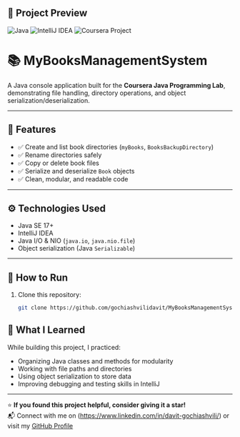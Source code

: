 ## 🧩 Project Preview

![Java](https://img.shields.io/badge/Java-17-blue)
![IntelliJ IDEA](https://img.shields.io/badge/IDE-IntelliJ%20IDEA-orange)
![Coursera Project](https://img.shields.io/badge/Coursera-Java%20Programming%20Lab-green)

# 📚 MyBooksManagementSystem

A Java console application built for the **Coursera Java Programming Lab**, demonstrating file handling, directory operations, and object serialization/deserialization.

---

## 🧩 Features

- ✅ Create and list book directories (`myBooks`, `BooksBackupDirectory`)  
- ✅ Rename directories safely  
- ✅ Copy or delete book files  
- ✅ Serialize and deserialize `Book` objects  
- ✅ Clean, modular, and readable code

---

## ⚙️ Technologies Used

- Java SE 17+  
- IntelliJ IDEA  
- Java I/O & NIO (`java.io`, `java.nio.file`)  
- Object serialization (Java `Serializable`)  

---

## 🚀 How to Run

1. Clone this repository:

   ```bash
   git clone https://github.com/gochiashvilidavit/MyBooksManagementSystem.git
   
## 🧠 What I Learned

While building this project, I practiced:
- Organizing Java classes and methods for modularity
- Working with file paths and directories
- Using object serialization to store data
- Improving debugging and testing skills in IntelliJ

---

⭐ **If you found this project helpful, consider giving it a star!**  
📬 Connect with me on (https://www.linkedin.com/in/davit-gochiashvili/) or visit my [GitHub Profile](https://github.com/gochiashvilidavit)

